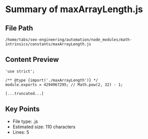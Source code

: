 # Summary of maxArrayLength.js
  
## File Path
`/home/tabs/seo-engineering/automation/node_modules/math-intrinsics/constants/maxArrayLength.js`

## Content Preview
```
'use strict';

/** @type {import('./maxArrayLength')} */
module.exports = 4294967295; // Math.pow(2, 32) - 1;

[...truncated...]
```

## Key Points
- File type: .js
- Estimated size: 110 characters
- Lines: 5
